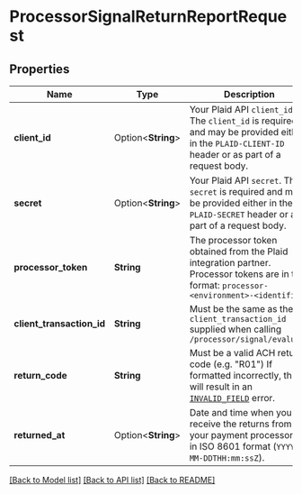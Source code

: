 # ProcessorSignalReturnReportRequest

## Properties

Name | Type | Description | Notes
------------ | ------------- | ------------- | -------------
**client_id** | Option<**String**> | Your Plaid API `client_id`. The `client_id` is required and may be provided either in the `PLAID-CLIENT-ID` header or as part of a request body. | [optional]
**secret** | Option<**String**> | Your Plaid API `secret`. The `secret` is required and may be provided either in the `PLAID-SECRET` header or as part of a request body. | [optional]
**processor_token** | **String** | The processor token obtained from the Plaid integration partner. Processor tokens are in the format: `processor-<environment>-<identifier>` | 
**client_transaction_id** | **String** | Must be the same as the `client_transaction_id` supplied when calling `/processor/signal/evaluate` | 
**return_code** | **String** | Must be a valid ACH return code (e.g. \"R01\")  If formatted incorrectly, this will result in an [`INVALID_FIELD`](/docs/errors/invalid-request/#invalid_field) error. | 
**returned_at** | Option<**String**> | Date and time when you receive the returns from your payment processors, in ISO 8601 format (`YYYY-MM-DDTHH:mm:ssZ`). | [optional]

[[Back to Model list]](../README.md#documentation-for-models) [[Back to API list]](../README.md#documentation-for-api-endpoints) [[Back to README]](../README.md)


